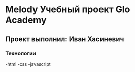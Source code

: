 # Melody Учебный проект Glo Academy
## Проект выполнил: Иван Хасиневич
### Технологии
-html
-css
-javascript
